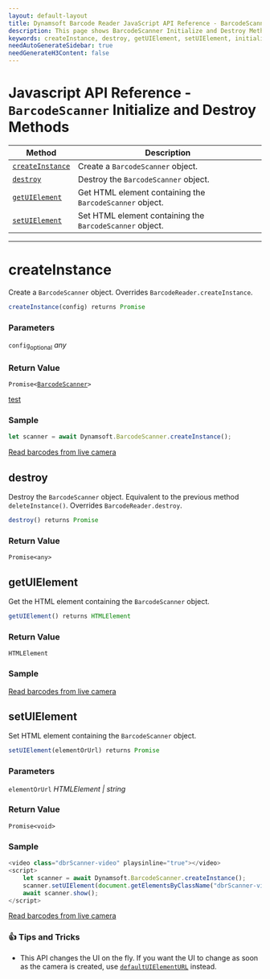 ```yaml
---
layout: default-layout
title: Dynamsoft Barcode Reader JavaScript API Reference - BarcodeScanner Initialize and Destroy Methods
description: This page shows BarcodeScanner Initialize and Destroy Methods of Dynamsoft Barcode Reader JavaScript SDK.
keywords: createInstance, destroy, getUIElement, setUIElement, initialize and destroy methods, BarcodeScanner, api reference, javascript, js
needAutoGenerateSidebar: true
needGenerateH3Content: false
---
```



# Javascript API Reference - `BarcodeScanner` Initialize and Destroy Methods

| Method               | Description |
|----------------------|-------------|
| [`createInstance`](#createinstance) | Create a  `BarcodeScanner` object. |
| [`destroy`](#destroy) | Destroy the `BarcodeScanner` object. |
| [`getUIElement`](#getuielement) | Get HTML element containing the `BarcodeScanner` object. |
| [`setUIElement`](#setuielement) | Set HTML element containing the `BarcodeScanner` object. |

---

# createInstance

Create a `BarcodeScanner` object. Overrides `BarcodeReader.createInstance`.

```javascript
createInstance(config) returns Promise
```

### Parameters

`config`<sub>optional</sub> *any*  

### Return Value

<code>Promise<<a href="../#barcodescanner">BarcodeScanner</a>></code>

[test](../index.md#barcodescanner)

### Sample

```javascript
let scanner = await Dynamsoft.BarcodeScanner.createInstance();
```

[Read barcodes from live camera](https://demo.dynamsoft.com/dbr_wasm/barcode_reader_javascript.html)

## destroy

Destroy the `BarcodeScanner` object. Equivalent to the previous method `deleteInstance()`. Overrides `BarcodeReader.destroy`.

```javascript
destroy() returns Promise
```

### Return Value

`Promise<any>`

## getUIElement

Get the HTML element containing the `BarcodeScanner` object.

```javascript
getUIElement() returns HTMLElement
```

### Return Value

`HTMLElement`

### Sample

[Read barcodes from live camera](https://demo.dynamsoft.com/dbr_wasm/barcode_reader_javascript.html)

## setUIElement

Set HTML element containing the `BarcodeScanner` object.

```javascript
setUIElement(elementOrUrl) returns Promise
```

### Parameters

`elementOrUrl` *HTMLElement | string*  

### Return Value

`Promise<void>`

### Sample

```javascript
<video class="dbrScanner-video" playsinline="true"></video>
<script>
    let scanner = await Dynamsoft.BarcodeScanner.createInstance();
    scanner.setUIElement(document.getElementsByClassName("dbrScanner-video")[0]);
    await scanner.show();
</script>
```

[Read barcodes from live camera](https://demo.dynamsoft.com/dbr_wasm/barcode_reader_javascript.html)

### :+1: Tips and Tricks 

* This API changes the UI on the fly. If you want the UI to change as soon as the camera is created, use [`defaultUIElementURL`](../accessors.md#defaultuielementurl) instead.
